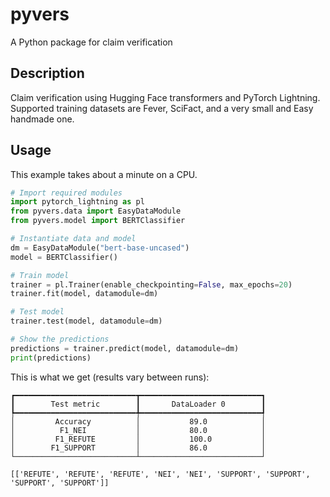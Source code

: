 # pyvers
A Python package for claim verification

## Description

Claim verification using Hugging Face transformers and PyTorch Lightning.
Supported training datasets are Fever, SciFact, and a very small and Easy handmade one.

## Usage

This example takes about a minute on a CPU.

```python
# Import required modules
import pytorch_lightning as pl
from pyvers.data import EasyDataModule
from pyvers.model import BERTClassifier

# Instantiate data and model
dm = EasyDataModule("bert-base-uncased")
model = BERTClassifier()

# Train model
trainer = pl.Trainer(enable_checkpointing=False, max_epochs=20)
trainer.fit(model, datamodule=dm)

# Test model
trainer.test(model, datamodule=dm)

# Show the predictions
predictions = trainer.predict(model, datamodule=dm)
print(predictions)
```

This is what we get (results vary between runs):

```
┏━━━━━━━━━━━━━━━━━━━━━━━━━━━┳━━━━━━━━━━━━━━━━━━━━━━━━━━━┓
┃        Test metric        ┃       DataLoader 0        ┃
┡━━━━━━━━━━━━━━━━━━━━━━━━━━━╇━━━━━━━━━━━━━━━━━━━━━━━━━━━┩
│         Accuracy          │           89.0            │
│          F1_NEI           │           80.0            │
│         F1_REFUTE         │           100.0           │
│        F1_SUPPORT         │           86.0            │
└───────────────────────────┴───────────────────────────┘

[['REFUTE', 'REFUTE', 'REFUTE', 'NEI', 'NEI', 'SUPPORT', 'SUPPORT', 'SUPPORT', 'SUPPORT']]
```

